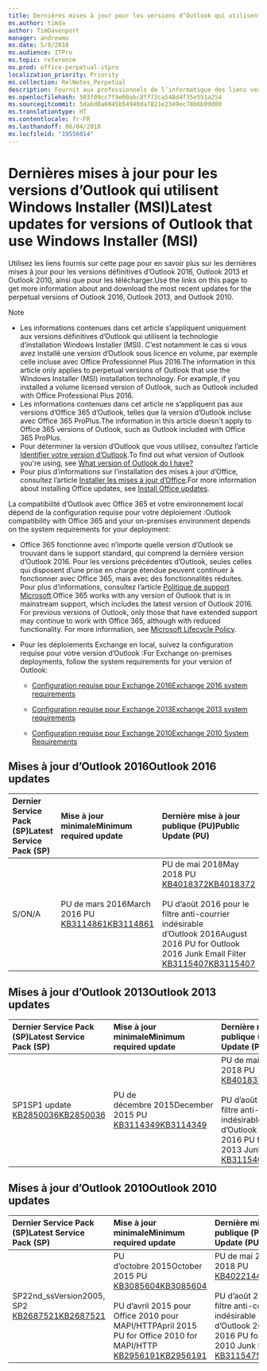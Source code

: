 ```yaml
---
title: Dernières mises à jour pour les versions d’Outlook qui utilisent Windows Installer (MSI)
ms.author: timda
author: TimDavenport
manager: andrewmo
ms.date: 5/8/2018
ms.audience: ITPro
ms.topic: reference
ms.prod: office-perpetual-itpro
localization_priority: Priority
ms.collection: RelNotes_Perpetual
description: Fournit aux professionnels de l’informatique des liens vers les dernières informations sur les mises à jour pour les versions définitives d’Outlook 2016, Outlook 2013 et Outlook 2010
ms.openlocfilehash: 503f09cc7f9e00abc8ff73ca548d4f35e551a254
ms.sourcegitcommit: 5dabd0a6045b54940da7821e2349ec78b6b99d00
ms.translationtype: HT
ms.contentlocale: fr-FR
ms.lasthandoff: 06/04/2018
ms.locfileid: "19556014"
---
```

# <a name="latest-updates-for-versions-of-outlook-that-use-windows-installer-msi"></a><span data-ttu-id="93d9f-103">Dernières mises à jour pour les versions d’Outlook qui utilisent Windows Installer (MSI)</span><span class="sxs-lookup"><span data-stu-id="93d9f-103">Latest updates for versions of Outlook that use Windows Installer (MSI)</span></span>

<span data-ttu-id="93d9f-104">Utilisez les liens fournis sur cette page pour en savoir plus sur les dernières mises à jour pour les versions définitives d’Outlook 2016, Outlook 2013 et Outlook 2010, ainsi que pour les télécharger.</span><span class="sxs-lookup"><span data-stu-id="93d9f-104">Use the links on this page to get more information about and download the most recent updates for the perpetual versions of Outlook 2016, Outlook 2013, and Outlook 2010.</span></span>
  
> [!NOTE]
> - <span data-ttu-id="93d9f-p101">Les informations contenues dans cet article s’appliquent uniquement aux versions définitives d’Outlook qui utilisent la technologie d’installation Windows Installer (MSI). C’est notamment le cas si vous avez installé une version d’Outlook sous licence en volume, par exemple celle incluse avec Office Professionnel Plus 2016.</span><span class="sxs-lookup"><span data-stu-id="93d9f-p101">The information in this article only applies to perpetual versions of Outlook that use the Windows Installer (MSI) installation technology. For example, if you installed a volume licensed version of Outlook, such as Outlook included with Office Professional Plus 2016.</span></span>
> - <span data-ttu-id="93d9f-107">Les informations contenues dans cet article ne s’appliquent pas aux versions d’Office 365 d’Outlook, telles que la version d’Outlook incluse avec Office 365 ProPlus.</span><span class="sxs-lookup"><span data-stu-id="93d9f-107">The information in this article doesn't apply to Office 365 versions of Outlook, such as Outlook included with Office 365 ProPlus.</span></span>
> - <span data-ttu-id="93d9f-108">Pour déterminer la version d’Outlook que vous utilisez, consultez l’article [Identifier votre version d’Outlook](https://support.office.com/article/b3a9568c-edb5-42b9-9825-d48d82b2257c).</span><span class="sxs-lookup"><span data-stu-id="93d9f-108">To find out what version of Outlook you're using, see [What version of Outlook do I have?](https://support.office.com/article/b3a9568c-edb5-42b9-9825-d48d82b2257c)</span></span>
> - <span data-ttu-id="93d9f-109">Pour plus d’informations sur l’installation des mises à jour d’Office, consultez l’article [Installer les mises à jour d’Office](https://support.office.com/article/2ab296f3-7f03-43a2-8e50-46de917611c5).</span><span class="sxs-lookup"><span data-stu-id="93d9f-109">For more information about installing Office updates, see [Install Office updates](https://support.office.com/article/2ab296f3-7f03-43a2-8e50-46de917611c5).</span></span> 
  
<span data-ttu-id="93d9f-110">La compatibilité d’Outlook avec Office 365 et votre environnement local dépend de la configuration requise pour votre déploiement :</span><span class="sxs-lookup"><span data-stu-id="93d9f-110">Outlook compatibility with Office 365 and your on-premises environment depends on the system requirements for your deployment:</span></span>
  
- <span data-ttu-id="93d9f-p102">Office 365 fonctionne avec n’importe quelle version d’Outlook se trouvant dans le support standard, qui comprend la dernière version d’Outlook 2016. Pour les versions précédentes d’Outlook, seules celles qui disposent d’une prise en charge étendue peuvent continuer à fonctionner avec Office 365, mais avec des fonctionnalités réduites. Pour plus d’informations, consultez l’article [Politique de support Microsoft](https://support.microsoft.com/lifecycle).</span><span class="sxs-lookup"><span data-stu-id="93d9f-p102">Office 365 works with any version of Outlook that is in mainstream support, which includes the latest version of Outlook 2016. For previous versions of Outlook, only those that have extended support may continue to work with Office 365, although with reduced functionality. For more information, see [Microsoft Lifecycle Policy](https://support.microsoft.com/lifecycle).</span></span>
    
- <span data-ttu-id="93d9f-114">Pour les déploiements Exchange en local, suivez la configuration requise pour votre version d’Outlook :</span><span class="sxs-lookup"><span data-stu-id="93d9f-114">For Exchange on-premises deployments, follow the system requirements for your version of Outlook:</span></span>
    
  - [<span data-ttu-id="93d9f-115">Configuration requise pour Exchange 2016</span><span class="sxs-lookup"><span data-stu-id="93d9f-115">Exchange 2016 system requirements</span></span>](https://technet.microsoft.com/fr-FR/library/aa996719.aspx)
    
  - [<span data-ttu-id="93d9f-116">Configuration requise pour Exchange 2013</span><span class="sxs-lookup"><span data-stu-id="93d9f-116">Exchange 2013 system requirements</span></span>](https://technet.microsoft.com/fr-FR/library/aa996719%28v=exchg.150%29.aspx)
    
  - [<span data-ttu-id="93d9f-117">Configuration requise pour Exchange 2010</span><span class="sxs-lookup"><span data-stu-id="93d9f-117">Exchange 2010 System Requirements</span></span>](https://technet.microsoft.com/fr-FR/library/aa996719%28v=exchg.141%29.aspx)

   
## <a name="outlook-2016-updates"></a><span data-ttu-id="93d9f-118">Mises à jour d’Outlook 2016</span><span class="sxs-lookup"><span data-stu-id="93d9f-118">Outlook 2016 updates</span></span>

|<span data-ttu-id="93d9f-119">**Dernier Service Pack (SP)**</span><span class="sxs-lookup"><span data-stu-id="93d9f-119">**Latest Service Pack (SP)**</span></span>|<span data-ttu-id="93d9f-120">**Mise à jour minimale**</span><span class="sxs-lookup"><span data-stu-id="93d9f-120">**Minimum required update**</span></span>|<span data-ttu-id="93d9f-121">**Dernière mise à jour publique (PU)**</span><span class="sxs-lookup"><span data-stu-id="93d9f-121">**Public Update (PU)**</span></span>|
|:-----|:-----|:-----|
|<span data-ttu-id="93d9f-122">S/O</span><span class="sxs-lookup"><span data-stu-id="93d9f-122">N/A</span></span>  <br/> |<span data-ttu-id="93d9f-123">PU de mars 2016</span><span class="sxs-lookup"><span data-stu-id="93d9f-123">March 2016 PU</span></span> <br/>[<span data-ttu-id="93d9f-124">KB3114861</span><span class="sxs-lookup"><span data-stu-id="93d9f-124">KB3114861</span></span>](https://support.microsoft.com/help/3114861) <br/> |<span data-ttu-id="93d9f-125">PU de mai 2018</span><span class="sxs-lookup"><span data-stu-id="93d9f-125">May 2018 PU</span></span> <br/>[<span data-ttu-id="93d9f-126">KB4018372</span><span class="sxs-lookup"><span data-stu-id="93d9f-126">KB4018372</span></span>](https://support.microsoft.com/fr-FR/help/4018372) <br/><br/> <span data-ttu-id="93d9f-127">PU d’août 2016 pour le filtre anti-courrier indésirable d’Outlook 2016</span><span class="sxs-lookup"><span data-stu-id="93d9f-127">August 2016 PU for Outlook 2016 Junk Email Filter</span></span>  <br/>[<span data-ttu-id="93d9f-128">KB3115407</span><span class="sxs-lookup"><span data-stu-id="93d9f-128">KB3115407</span></span>](https://support.microsoft.com/help/3115407) <br/> |
   
## <a name="outlook-2013-updates"></a><span data-ttu-id="93d9f-129">Mises à jour d’Outlook 2013</span><span class="sxs-lookup"><span data-stu-id="93d9f-129">Outlook 2013 updates</span></span>

|<span data-ttu-id="93d9f-130">**Dernier Service Pack (SP)**</span><span class="sxs-lookup"><span data-stu-id="93d9f-130">**Latest Service Pack (SP)**</span></span>|<span data-ttu-id="93d9f-131">**Mise à jour minimale**</span><span class="sxs-lookup"><span data-stu-id="93d9f-131">**Minimum required update**</span></span>|<span data-ttu-id="93d9f-132">**Dernière mise à jour publique (PU)**</span><span class="sxs-lookup"><span data-stu-id="93d9f-132">**Public Update (PU)**</span></span>|
|:-----|:-----|:-----|
|<span data-ttu-id="93d9f-133">SP1</span><span class="sxs-lookup"><span data-stu-id="93d9f-133">SP1 update</span></span>  <br/>[<span data-ttu-id="93d9f-134">KB2850036</span><span class="sxs-lookup"><span data-stu-id="93d9f-134">KB2850036</span></span>](https://go.microsoft.com/fwlink/p/?LinkId=512538) <br/> |<span data-ttu-id="93d9f-135">PU de décembre 2015</span><span class="sxs-lookup"><span data-stu-id="93d9f-135">December 2015 PU</span></span> <br/>[<span data-ttu-id="93d9f-136">KB3114349</span><span class="sxs-lookup"><span data-stu-id="93d9f-136">KB3114349</span></span>](https://support.microsoft.com/kb/3114349) <br/> |<span data-ttu-id="93d9f-137">PU de mai 2018</span><span class="sxs-lookup"><span data-stu-id="93d9f-137">May 2018 PU</span></span> <br/>[<span data-ttu-id="93d9f-138">KB4018376</span><span class="sxs-lookup"><span data-stu-id="93d9f-138">KB4018376</span></span>](https://support.microsoft.com/fr-FR/help/4018376) <br/><br/>  <span data-ttu-id="93d9f-139">PU d’août 2016 pour le filtre anti-courrier indésirable d’Outlook 2013</span><span class="sxs-lookup"><span data-stu-id="93d9f-139">August 2016 PU for Outlook 2013 Junk Email Filter</span></span> <br/> [<span data-ttu-id="93d9f-140">KB3115404</span><span class="sxs-lookup"><span data-stu-id="93d9f-140">KB3115404</span></span>](https://support.microsoft.com/kb/3115404) <br/> |
   
## <a name="outlook-2010-updates"></a><span data-ttu-id="93d9f-141">Mises à jour d’Outlook 2010</span><span class="sxs-lookup"><span data-stu-id="93d9f-141">Outlook 2010 updates</span></span>

|<span data-ttu-id="93d9f-142">**Dernier Service Pack (SP)**</span><span class="sxs-lookup"><span data-stu-id="93d9f-142">**Latest Service Pack (SP)**</span></span>|<span data-ttu-id="93d9f-143">**Mise à jour minimale**</span><span class="sxs-lookup"><span data-stu-id="93d9f-143">**Minimum required update**</span></span>|<span data-ttu-id="93d9f-144">**Dernière mise à jour publique (PU)**</span><span class="sxs-lookup"><span data-stu-id="93d9f-144">**Public Update (PU)**</span></span>|
|:-----|:-----|:-----|
|<span data-ttu-id="93d9f-145">SP2</span><span class="sxs-lookup"><span data-stu-id="93d9f-145">2nd_ssVersion2005, SP2</span></span> <br/>[<span data-ttu-id="93d9f-146">KB2687521</span><span class="sxs-lookup"><span data-stu-id="93d9f-146">KB2687521</span></span>](https://go.microsoft.com/fwlink/p/?LinkId=512542) <br/> |<span data-ttu-id="93d9f-147">PU d’octobre 2015</span><span class="sxs-lookup"><span data-stu-id="93d9f-147">October 2015 PU</span></span> <br/> [<span data-ttu-id="93d9f-148">KB3085604</span><span class="sxs-lookup"><span data-stu-id="93d9f-148">KB3085604</span></span>](https://support.microsoft.com/kb/3085604) <br/><br/>  <span data-ttu-id="93d9f-149">PU d’avril 2015 pour Office 2010 pour MAPI/HTTP</span><span class="sxs-lookup"><span data-stu-id="93d9f-149">April 2015 PU for Office 2010 for MAPI/HTTP</span></span> <br/> [<span data-ttu-id="93d9f-150">KB2956191</span><span class="sxs-lookup"><span data-stu-id="93d9f-150">KB2956191</span></span>](https://support.microsoft.com/fr-FR/help/2956191/april-14-2015-update-for-office-2010-kb2956191) <br/> |<span data-ttu-id="93d9f-151">PU de mai 2018</span><span class="sxs-lookup"><span data-stu-id="93d9f-151">May 2018 PU</span></span> <br/>[<span data-ttu-id="93d9f-152">KB4022144</span><span class="sxs-lookup"><span data-stu-id="93d9f-152">KB4022144</span></span>](https://support.microsoft.com/fr-FR/help/4022144) <br/><br/>  <span data-ttu-id="93d9f-153">PU d’août 2016 pour le filtre anti-courrier indésirable d’Outlook 2010</span><span class="sxs-lookup"><span data-stu-id="93d9f-153">August 2016 PU for Outlook 2010 Junk Email Filter</span></span> <br/> [<span data-ttu-id="93d9f-154">KB3115475</span><span class="sxs-lookup"><span data-stu-id="93d9f-154">KB3115475</span></span>](https://support.microsoft.com/kb/3115475) <br/> |
   

